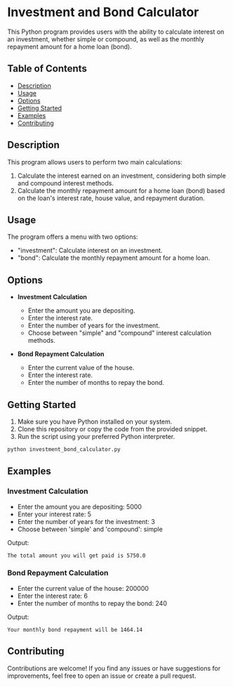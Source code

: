 # Investment and Bond Calculator

This Python program provides users with the ability to calculate interest on an investment, whether simple or compound, as well as the monthly repayment amount for a home loan (bond).

## Table of Contents

- [Description](#description)
- [Usage](#usage)
- [Options](#options)
- [Getting Started](#getting-started)
- [Examples](#examples)
- [Contributing](#contributing)

## Description

This program allows users to perform two main calculations:
1. Calculate the interest earned on an investment, considering both simple and compound interest methods.
2. Calculate the monthly repayment amount for a home loan (bond) based on the loan's interest rate, house value, and repayment duration.

## Usage

The program offers a menu with two options:
- "investment": Calculate interest on an investment.
- "bond": Calculate the monthly repayment amount for a home loan.

## Options

- **Investment Calculation**
  - Enter the amount you are depositing.
  - Enter the interest rate.
  - Enter the number of years for the investment.
  - Choose between "simple" and "compound" interest calculation methods.

- **Bond Repayment Calculation**
  - Enter the current value of the house.
  - Enter the interest rate.
  - Enter the number of months to repay the bond.

## Getting Started

1. Make sure you have Python installed on your system.
2. Clone this repository or copy the code from the provided snippet.
3. Run the script using your preferred Python interpreter.

```bash
python investment_bond_calculator.py
```

## Examples

### Investment Calculation

- Enter the amount you are depositing: 5000
- Enter your interest rate: 5
- Enter the number of years for the investment: 3
- Choose between 'simple' and 'compound': simple

Output:
```
The total amount you will get paid is 5750.0
```

### Bond Repayment Calculation

- Enter the current value of the house: 200000
- Enter the interest rate: 6
- Enter the number of months to repay the bond: 240

Output:
```
Your monthly bond repayment will be 1464.14
```

## Contributing

Contributions are welcome! If you find any issues or have suggestions for improvements, feel free to open an issue or create a pull request.
